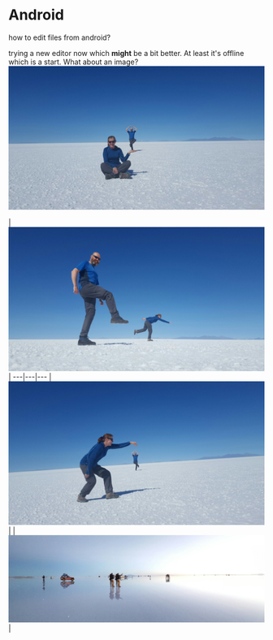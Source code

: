 # Android
how to edit files from android?

trying a new editor now which **might** be a bit better.  At least it's offline which is a start.
What about an image? 
![image](assets/20170410_111022-1600x900.jpg)





|![image](assets/20170410_111347-1600x900.jpg)|
---|---|---
|![image](assets/20170410_111210-1600x900.jpg)|
|![image](assets/20170410_072708-1600x546.jpg)|




